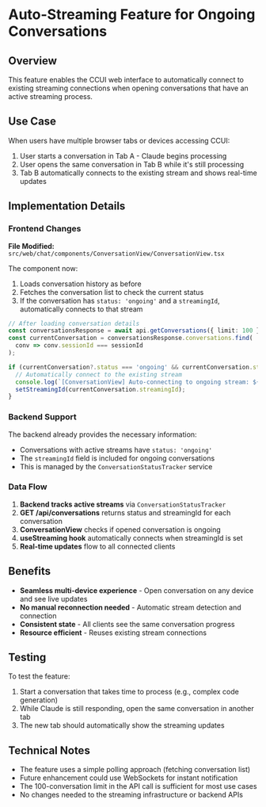 # Auto-Streaming Feature for Ongoing Conversations

## Overview

This feature enables the CCUI web interface to automatically connect to existing streaming connections when opening conversations that have an active streaming process.

## Use Case

When users have multiple browser tabs or devices accessing CCUI:
1. User starts a conversation in Tab A - Claude begins processing
2. User opens the same conversation in Tab B while it's still processing
3. Tab B automatically connects to the existing stream and shows real-time updates

## Implementation Details

### Frontend Changes

**File Modified:** `src/web/chat/components/ConversationView/ConversationView.tsx`

The component now:
1. Loads conversation history as before
2. Fetches the conversation list to check the current status
3. If the conversation has `status: 'ongoing'` and a `streamingId`, automatically connects to that stream

```typescript
// After loading conversation details
const conversationsResponse = await api.getConversations({ limit: 100 });
const currentConversation = conversationsResponse.conversations.find(
  conv => conv.sessionId === sessionId
);

if (currentConversation?.status === 'ongoing' && currentConversation.streamingId) {
  // Automatically connect to the existing stream
  console.log(`[ConversationView] Auto-connecting to ongoing stream: ${currentConversation.streamingId}`);
  setStreamingId(currentConversation.streamingId);
}
```

### Backend Support

The backend already provides the necessary information:
- Conversations with active streams have `status: 'ongoing'`
- The `streamingId` field is included for ongoing conversations
- This is managed by the `ConversationStatusTracker` service

### Data Flow

1. **Backend tracks active streams** via `ConversationStatusTracker`
2. **GET /api/conversations** returns status and streamingId for each conversation
3. **ConversationView** checks if opened conversation is ongoing
4. **useStreaming hook** automatically connects when streamingId is set
5. **Real-time updates** flow to all connected clients

## Benefits

- **Seamless multi-device experience** - Open conversation on any device and see live updates
- **No manual reconnection needed** - Automatic stream detection and connection
- **Consistent state** - All clients see the same conversation progress
- **Resource efficient** - Reuses existing stream connections

## Testing

To test the feature:

1. Start a conversation that takes time to process (e.g., complex code generation)
2. While Claude is still responding, open the same conversation in another tab
3. The new tab should automatically show the streaming updates

## Technical Notes

- The feature uses a simple polling approach (fetching conversation list)
- Future enhancement could use WebSockets for instant notification
- The 100-conversation limit in the API call is sufficient for most use cases
- No changes needed to the streaming infrastructure or backend APIs